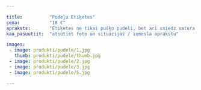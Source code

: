 ```yaml
---

title:          "Pudeļu Etiķetes"
cena:           "18 €"
apraksts:       "Etiķetes ne tikai pušķo pudeli, bet arī sniedz satura rādītāju, kuru uzrakstīsim pēc sirds patikas. Piemēram, dzēriens satur 5kg mīlestības ekstrakta, 10g acu mirdzuma utt... Komplektā nāk kartiņa lentītē / salmos iesieta uz pudeles kakliņa."
kaa_pasuutiit:  "atsūtiet foto un situācijas / iemesla aprakstu"

images:
 - image: produkti/pudele/1.jpg
   thumb: produkti/pudele/thumb.jpg
 - image: produkti/pudele/2.jpg
 - image: produkti/pudele/3.jpg
 - image: produkti/pudele/5.jpg

---
```

